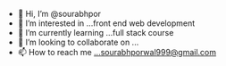- 👋 Hi, I’m @sourabhpor
- 👀 I’m interested in ...front end web development
- 🌱 I’m currently learning ...full stack course
- 💞️ I’m looking to collaborate on ...
- 📫 How to reach me ...sourabhporwal999@gmail.com

<!---
sourabhpor/sourabhpor is a ✨ special ✨ repository because its `README.md` (this file) appears on your GitHub profile.
You can click the Preview link to take a look at your changes.
--->
